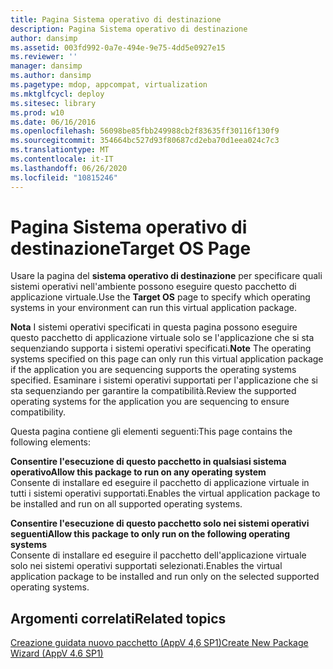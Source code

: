 ```yaml
---
title: Pagina Sistema operativo di destinazione
description: Pagina Sistema operativo di destinazione
author: dansimp
ms.assetid: 003fd992-0a7e-494e-9e75-4dd5e0927e15
ms.reviewer: ''
manager: dansimp
ms.author: dansimp
ms.pagetype: mdop, appcompat, virtualization
ms.mktglfcycl: deploy
ms.sitesec: library
ms.prod: w10
ms.date: 06/16/2016
ms.openlocfilehash: 56098be85fbb249988cb2f83635ff30116f130f9
ms.sourcegitcommit: 354664bc527d93f80687cd2eba70d1eea024c7c3
ms.translationtype: MT
ms.contentlocale: it-IT
ms.lasthandoff: 06/26/2020
ms.locfileid: "10815246"
---
```

# <span data-ttu-id="2783a-103">Pagina Sistema operativo di destinazione</span><span class="sxs-lookup"><span data-stu-id="2783a-103">Target OS Page</span></span>


<span data-ttu-id="2783a-104">Usare la pagina del **sistema operativo di destinazione** per specificare quali sistemi operativi nell'ambiente possono eseguire questo pacchetto di applicazione virtuale.</span><span class="sxs-lookup"><span data-stu-id="2783a-104">Use the **Target OS** page to specify which operating systems in your environment can run this virtual application package.</span></span>

<span data-ttu-id="2783a-105">**Nota**  I sistemi operativi specificati in questa pagina possono eseguire questo pacchetto di applicazione virtuale solo se l'applicazione che si sta sequenziando supporta i sistemi operativi specificati.</span><span class="sxs-lookup"><span data-stu-id="2783a-105">**Note** The operating systems specified on this page can only run this virtual application package if the application you are sequencing supports the operating systems specified.</span></span> <span data-ttu-id="2783a-106">Esaminare i sistemi operativi supportati per l'applicazione che si sta sequenziando per garantire la compatibilità.</span><span class="sxs-lookup"><span data-stu-id="2783a-106">Review the supported operating systems for the application you are sequencing to ensure compatibility.</span></span>

 

<span data-ttu-id="2783a-107">Questa pagina contiene gli elementi seguenti:</span><span class="sxs-lookup"><span data-stu-id="2783a-107">This page contains the following elements:</span></span>

<a href="" id="allow-this-package-to-run-on-any-operating-system"></a>**<span data-ttu-id="2783a-108">Consentire l'esecuzione di questo pacchetto in qualsiasi sistema operativo</span><span class="sxs-lookup"><span data-stu-id="2783a-108">Allow this package to run on any operating system</span></span>**  
<span data-ttu-id="2783a-109">Consente di installare ed eseguire il pacchetto di applicazione virtuale in tutti i sistemi operativi supportati.</span><span class="sxs-lookup"><span data-stu-id="2783a-109">Enables the virtual application package to be installed and run on all supported operating systems.</span></span>

<a href="" id="allow-this-package-to-only-run-on-the-following-operating-systems"></a>**<span data-ttu-id="2783a-110">Consentire l'esecuzione di questo pacchetto solo nei sistemi operativi seguenti</span><span class="sxs-lookup"><span data-stu-id="2783a-110">Allow this package to only run on the following operating systems</span></span>**  
<span data-ttu-id="2783a-111">Consente di installare ed eseguire il pacchetto dell'applicazione virtuale solo nei sistemi operativi supportati selezionati.</span><span class="sxs-lookup"><span data-stu-id="2783a-111">Enables the virtual application package to be installed and run only on the selected supported operating systems.</span></span>

## <span data-ttu-id="2783a-112">Argomenti correlati</span><span class="sxs-lookup"><span data-stu-id="2783a-112">Related topics</span></span>


[<span data-ttu-id="2783a-113">Creazione guidata nuovo pacchetto (AppV 4,6 SP1)</span><span class="sxs-lookup"><span data-stu-id="2783a-113">Create New Package Wizard (AppV 4.6 SP1)</span></span>](create-new-package-wizard---appv-46-sp1-.md)

 

 





